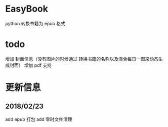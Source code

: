 # EasyBook
python 转换书籍为 epub 格式

# todo
增加 封面信息（没有图片的时候通过 转换书籍的名称以及混合每日一图来动态生成封面）
增加 pdf 支持

# 更新信息
## 2018/02/23
add epub 打包
add 零时文件清理
